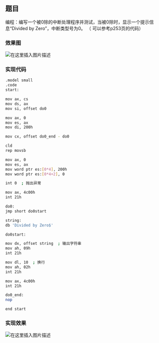 ## 题目
编程：编写一个被0除的中断处理程序并测试，当被0除时，显示一个提示信息“Divided by Zero”，中断类型号为0。
（ 可以参考p253页的代码）
### 效果图
![在这里插入图片描述](https://img-blog.csdnimg.cn/20210617143011367.png?x-oss-process=image/watermark,type_ZmFuZ3poZW5naGVpdGk,shadow_10,text_aHR0cHM6Ly9ibG9nLmNzZG4ubmV0L3FxXzQ1NjE4NTIx,size_16,color_FFFFFF,t_70#pic_center)
### 实现代码

```bash
.model small
.code
start:

mov ax, cs
mov ds, ax
mov si, offset do0

mov ax, 0
mov es, ax
mov di, 200h

mov cx, offset do0_end - do0

cld
rep movsb

mov ax, 0
mov es, ax
mov word ptr es:[0*4], 200h
mov word ptr es:[0*4+2], 0

int 0  ; 抛出异常

mov ax, 4c00h
int 21h

do0:
jmp short do0start

string:
db 'Divided by Zero$'

do0start:

mov dx, offset string  ; 输出字符串
mov ah, 09h
int 21h

mov dl, 10  ; 换行
mov ah, 02h
int 21h

mov ax, 4c00h
int 21h

do0_end:
nop

end start
```
### 实现效果
![在这里插入图片描述](https://img-blog.csdnimg.cn/20210620235001893.png?x-oss-process=image/watermark,type_ZmFuZ3poZW5naGVpdGk,shadow_10,text_aHR0cHM6Ly9ibG9nLmNzZG4ubmV0L3FxXzQ1NjE4NTIx,size_16,color_FFFFFF,t_70#pic_center)
